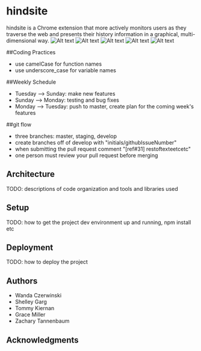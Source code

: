 # hindsite
hindsite is a Chrome extension that more actively monitors users as they traverse the web and presents their history information in a graphical, multi-dimensional way. 
![Alt text](https://cloud.githubusercontent.com/assets/19778184/19412003/22a93ab8-92da-11e6-9bab-a924dd985113.png)
![Alt text](https://cloud.githubusercontent.com/assets/19778184/19411644/68742cda-92d3-11e6-98d5-5f456220b73a.png)
![Alt text](https://cloud.githubusercontent.com/assets/19778184/19411643/67895930-92d3-11e6-97f7-607ad7febc9e.png)
![Alt text](https://cloud.githubusercontent.com/assets/19778184/19411641/6468ed2e-92d3-11e6-99b3-30f998979596.png)
![Alt text](https://cloud.githubusercontent.com/assets/19778184/19411642/6671f0de-92d3-11e6-9652-75a382a8cb34.png)

##Coding Practices
* use camelCase for function names
* use underscore_case for variable names

##Weekly Schedule
* Tuesday --> Sunday: make new features
* Sunday --> Monday: testing and bug fixes
* Monday --> Tuesday: push to master, create plan for the coming week's features

##git flow
* three branches: master, staging, develop
* create branches off of develop with "initials/githubIssueNumber"
* when submitting the pull request comment "[ref#31] restoftexteetcetc"
* one person must review your pull request before merging

## Architecture

TODO:  descriptions of code organization and tools and libraries used

## Setup

TODO: how to get the project dev environment up and running, npm install etc

## Deployment

TODO: how to deploy the project

## Authors
* Wanda Czerwinski
* Shelley Garg
* Tommy Kiernan
* Grace Miller
* Zachary Tannenbaum

## Acknowledgments
